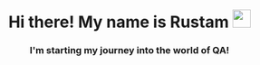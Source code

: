 <h1 align="center">Hi there! My name is Rustam</a> 
<img src="https://github.com/blackcater/blackcater/raw/main/images/Hi.gif" height="32"/></h1>
<h3 align="center">I'm starting my journey into the world of QA!</h3>


